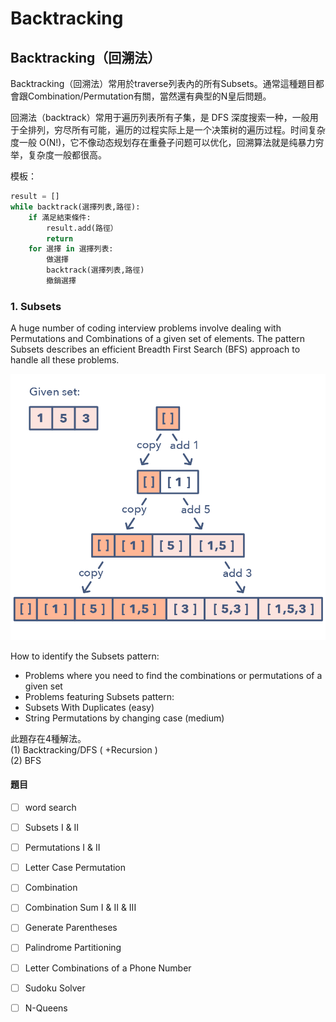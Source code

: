 # Backtracking

## Backtracking（回溯法）

Backtracking（回溯法）常用於traverse列表內的所有Subsets。通常這種題目都會跟Combination/Permutation有關，當然還有典型的N皇后問題。

回溯法（backtrack）常用于遍历列表所有子集，是 DFS 深度搜索一种，一般用于全排列，穷尽所有可能，遍历的过程实际上是一个决策树的遍历过程。时间复杂度一般 O\(N!\)，它不像动态规划存在重叠子问题可以优化，回溯算法就是纯暴力穷举，复杂度一般都很高。

模板：

```python
result = []
while backtrack(選擇列表,路徑):
    if 滿足結束條件:
        result.add(路徑）
        return
    for 選擇 in 選擇列表:
        做選擇
        backtrack(選擇列表,路徑)
        撤銷選擇
```

### 1. Subsets

A huge number of coding interview problems involve dealing with Permutations and Combinations of a given set of elements. The pattern Subsets describes an efficient Breadth First Search \(BFS\) approach to handle all these problems.

![](.gitbook/assets/subsets.jpg)



How to identify the Subsets pattern:

* Problems where you need to find the combinations or permutations of a given set
* Problems featuring Subsets pattern:
* Subsets With Duplicates \(easy\)
* String Permutations by changing case \(medium\)

此題存在4種解法。  
\(1\) Backtracking/DFS \( +Recursion \)  
\(2\) BFS



#### 題目

* [ ] word search
* [ ] Subsets I & II
* [ ] Permutations I & II
* [ ] Letter Case Permutation
* [ ] Combination
* [ ] Combination Sum I & II & III
* [ ] Generate Parentheses
* [ ] Palindrome Partitioning
* [ ] Letter Combinations of a Phone Number
* [ ] Sudoku Solver
* [ ] N-Queens

